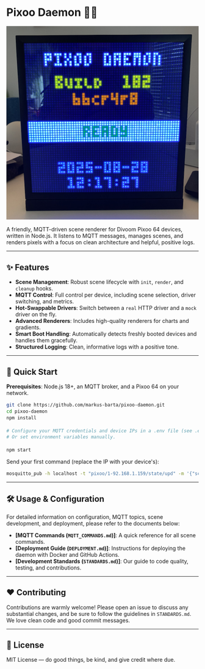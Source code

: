 # Pixoo Daemon 🧩💡

<p align="center">
  <img src="pixxo_opener.png" alt="Pixoo Daemon" width="600">
</p>

A friendly, MQTT-driven scene renderer for Divoom Pixoo 64 devices, written in
Node.js. It listens to MQTT messages, manages scenes, and renders pixels with a
focus on clean architecture and helpful, positive logs.

---

## ✨ Features

- **Scene Management**: Robust scene lifecycle with `init`, `render`, and `cleanup` hooks.
- **MQTT Control**: Full control per device, including scene selection, driver switching, and metrics.
- **Hot-Swappable Drivers**: Switch between a `real` HTTP driver and a `mock` driver on the fly.
- **Advanced Renderers**: Includes high-quality renderers for charts and gradients.
- **Smart Boot Handling**: Automatically detects freshly booted devices and handles them gracefully.
- **Structured Logging**: Clean, informative logs with a positive tone.

---

## 🚀 Quick Start

**Prerequisites**: Node.js 18+, an MQTT broker, and a Pixoo 64 on your network.

```bash
git clone https://github.com/markus-barta/pixoo-daemon.git
cd pixoo-daemon
npm install

# Configure your MQTT credentials and device IPs in a .env file (see .env.example)
# Or set environment variables manually.

npm start
```

Send your first command (replace the IP with your device's):

```bash
mosquitto_pub -h localhost -t "pixoo/1-92.168.1.159/state/upd" -m '{"scene":"startup"}'
```

---

## 🛠️ Usage & Configuration

For detailed information on configuration, MQTT topics, scene development, and
deployment, please refer to the documents below:

- **[MQTT Commands (`MQTT_COMMANDS.md`)]**: A quick reference for all scene commands.
- **[Deployment Guide (`DEPLOYMENT.md`)]**: Instructions for deploying the daemon with Docker and GitHub Actions.
- **[Development Standards (`STANDARDS.md`)]**: Our guide to code quality, testing, and contributions.

---

## ❤️ Contributing

Contributions are warmly welcome! Please open an issue to discuss any substantial
changes, and be sure to follow the guidelines in `STANDARDS.md`. We love clean
code and good commit messages.

---

## 📄 License

MIT License — do good things, be kind, and give credit where due.
